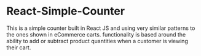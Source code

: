 # React-Simple-Counter
This is a simple counter built in React JS and using very similar patterns to the ones shown in eCommerce carts. functionality is based around the ability to add or subtract product quantities when a customer is viewing their cart.
